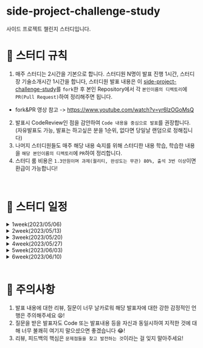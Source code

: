 # side-project-challenge-study
사이드 프로젝트 챌린지 스터디입니다.


# 📢 스터디 규칙
1. 매주 스터디는 2시간을 기본으로 합니다. 스터디원 N명이 발표 진행 1시간, 스터디장 기술소개시간 1시간을 합니다, 스터디원 발표 내용은 이 [side-project-challenge-study](https://github.com/mooh2jj/side-project-challenge-study)를 `fork`한 후 본인 Repository에서 각 `본인이름의 디렉토리`에 `PR(Pull Request)`하여 정리해주면 됩니다.
  * fork&PR 영상 참고 -> https://www.youtube.com/watch?v=yr6IzOGoMsQ

2. 발표시 CodeReview인 점을 감안하여 `Code 내용을 중심으로 발표`를 권장합니다. (자유발표도 가능, 발표는 하고싶은 분을 1순위, 없다면 당일날 랜덤으로 정해집니다)
3. 나머지 스터디원들도 매주 해당 내용 숙지를 위해 스터디한 내용 학습, 학습한 내용을 `해당 본인이름의 디렉토리`에 `PR`하여 정리합니다. 
4. 스터디 룸 비용은 `1.3만원이며 과제(퀄리티, 완성도는 무관) 80%, 출석 3번 이상`이면 환급이 가능합니다!


<br>

# 📅 스터디 일정

<details>
<summary>1week(2023/05/06)</summary>
<div markdown="1">

  * 자기소개 시간
  * 스터디 취지, 방향, 구성 방식 설명
  * 실습 - REST API 문자열 반환 테스트
  * 과제
  ```
  1) 해당 레포지토리 fork & PR 해보기
  
  2) Centos vs Ubuntu 차이 
  3) Shell script란?
  4) MySQL5.7 vs MySQL8.0 차이
  5) git-flow 란 무엇인지 정리
  6) git 대표적 명령어 정리
  7) MySQL에서 DB 테이블 설계시 중요 요소 각 정리
  ```
 * 환경셋팅 - [https://www.notion.so/bb4d80cb1a094696b8ff27f4cd52bb00](https://www.notion.so/bb4d80cb1a094696b8ff27f4cd52bb00)

 * 노션정리 - https://www.notion.so/1week-c05cb87044784e7a847c3680b568c99e

</div>
</details>

<details>
<summary>2week(2023/05/13)</summary>
<div markdown="1">

  * 1:1 개인 면담 - 스터디원 needs 체크
  * git 명령어 + mysql 정리 + linux 실습
  * 실습 - REST API 문자열 반환 get api -> gradle build -> jar (로컬) + aws ec2 서버 deploy
  * 과제
  ```
  1) 실습 rest api 프로젝트 git 연동 -> aws ec2 서버 deploy (jar 실행)
  2) shell script 로 aws ec2 서버 deploy (jar 실행) 자동배포 
  3) mysql 명령어 연습 - 프로그래머스 SQL 코딩테스트 기출문제 Lv1~Lv4 20문제 풀기 (join, groupBy는 꼭 연습!)
  4) 책 최소 3권 정하기 -> 다음 주 1권 채택 블로그 정리 발표 준비!
  ```
 * 노션정리 - https://www.notion.so/2week-9fd123cd225f4755a70019061d210a05

</div>
</details>

<details>
<summary>3week(2023/05/20)</summary>
<div markdown="1">

  * 책 - <객.사.오> 리뷰
  * 실습 - SOLID 원칙에 기반한 프로그래밍 리팩토링 - orderDish
  * 실습 - tag, board 사이에 중간매핑테이블을 활용하여 tag 리스트가 있는 board 상세 조회 api
  * 미션
  ```
  1) 책 블로그 발표 준비
  2) JPA Entity 연관관계 매핑 연습
  2) 실습한 프로젝트 내용에 exceptionHandler 로 exception 처리 적용
  ```
 * 노션정리 - https://rain-tank-b79.notion.site/3week-9a782c2a3f7b48a584077d0f89d5c558

</div>
</details>

 <details>
<summary>4week(2023/05/27)</summary>
<div markdown="1">

  * 책 - <클린코드> 리뷰
  * exceptionHandler 로 exception 처리 적용 설명
  * 본격 사이드 프로젝트 진행 방식 및 구조 설명
  * 실습 - 사이드 프로젝트 레벨 테스트 - coupon 도메인 crud api 실습 + 리스트 조회 api 내 status 필터링 
  * 미션
  ```
  1) 팀원이 정해진 후 사이드 프로젝트 주제선정
  2) 실습 내용 , enum filter api + 페이징(paging) 적용해보기!
  3) 실습한 프로젝트 내용에 exceptionHandler 로 exception 처리 적용
  ```
 * 노션정리 - https://rain-tank-b79.notion.site/4week-d7439507b5b147fc927e5c144bf46bfc

</div>
</details>

<details>
<summary>5week(2023/06/03)</summary>
<div markdown="1">

  * 사이드 프로젝트 환경설정/컨벤션 그리고 추가 프로젝트 진단표 설명
  * 팀 내 MVP, ERD 리뷰
  * JPA 정리 (5가지로 정리) 
  * 미션
  ```
  1) MVP 다시 설정 > ERD 설계 (비-식별관계, JPA ddl-auto 없이 설정, 중간매핑테이블 직접 만들기 생각할 것!)
  2) Querydsl 2.6 이상 환결세팅 동적쿼리
  3) filter 조건에 따라 동적쿼리 & 조회 api 구현
     * url /api/coupon?page=1?&size=10?type=DISCOUNT?startAt=2020-08-10&endAt=2022-08-10 
     * startAt, endAt은 쿠폰 사용가능시작일, 사용가능마지막일임
  4) paging도 추가 -> paging info를 커스텀 Dto에 매핑해서 response 하기 
  ```
 * 노션정리 - https://www.notion.so/6week-4f751a5f855242a0b33a3350aff765cc?pvs=4

</div>
</details>
  
<details>
<summary>6week(2023/06/10)</summary>
<div markdown="1">

  * security + jwt 내용 기술발표
  * 카테고리 리스트 중간매핑 테이블를 통해 리스트 조회하기 실습 
  * 미션
  ```
  1) security config 설정(+jwt) 방식 각 개인 프로젝트에 적용하기
  2) 카테고리 실습 마저 하기
  3) JUnit 5 테스트코드 Service Test vs Entity Test 차이점 알아오 
  ```
 * 노션정리 - https://www.notion.so/7week-31742d1b28f84f05a62f3a6a6e840533?pvs=4

</div>
</details>

<br>

# 🎃 주의사항

1. 발표 내용에 대한 리뷰, 질문이 너무 날카로워 해당 발표자에 대한 강한 감정적인 언행은 주의해주세요 😫!
2. 질문을 받은 발표자도 Code 또는 발표내용 등을 자신과 동일시하여 지적한 것에 대해 너무 불쾌히 여기지 말으셨으면 좋겠습니다 😂!
3. 리뷰, 피드백의 핵심은 `문제점들을 찾고 발전하는 것`이라는 걸 잊지 말아주세요!
